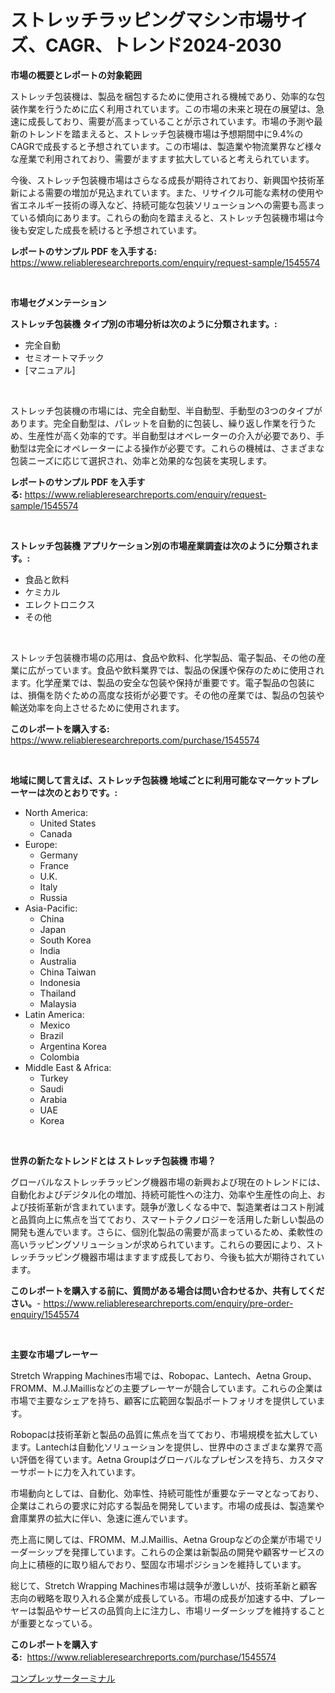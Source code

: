<p><h1>ストレッチラッピングマシン市場サイズ、CAGR、トレンド2024-2030</h1></p><p><strong>市場の概要とレポートの対象範囲</strong></p>
<p><p>ストレッチ包装機は、製品を梱包するために使用される機械であり、効率的な包装作業を行うために広く利用されています。この市場の未来と現在の展望は、急速に成長しており、需要が高まっていることが示されています。市場の予測や最新のトレンドを踏まえると、ストレッチ包装機市場は予想期間中に9.4%のCAGRで成長すると予想されています。この市場は、製造業や物流業界など様々な産業で利用されており、需要がますます拡大していると考えられています。</p><p>今後、ストレッチ包装機市場はさらなる成長が期待されており、新興国や技術革新による需要の増加が見込まれています。また、リサイクル可能な素材の使用や省エネルギー技術の導入など、持続可能な包装ソリューションへの需要も高まっている傾向にあります。これらの動向を踏まえると、ストレッチ包装機市場は今後も安定した成長を続けると予想されています。</p></p>
<p><strong>レポートのサンプル PDF を入手する:</strong> <a href="https://www.reliableresearchreports.com/enquiry/request-sample/1545574">https://www.reliableresearchreports.com/enquiry/request-sample/1545574</a></p>
<p>&nbsp;</p>
<p><strong>市場セグメンテーション</strong></p>
<p><strong>ストレッチ包装機 タイプ別の市場分析は次のように分類されます。:</strong></p>
<p><ul><li>完全自動</li><li>セミオートマチック</li><li>[マニュアル]</li></ul></p>
<p>&nbsp;</p>
<p><p>ストレッチ包装機の市場には、完全自動型、半自動型、手動型の3つのタイプがあります。完全自動型は、パレットを自動的に包装し、繰り返し作業を行うため、生産性が高く効率的です。半自動型はオペレーターの介入が必要であり、手動型は完全にオペレーターによる操作が必要です。これらの機械は、さまざまな包装ニーズに応じて選択され、効率と効果的な包装を実現します。</p></p>
<p><strong>レポートのサンプル PDF を入手する:</strong>&nbsp;<a href="https://www.reliableresearchreports.com/enquiry/request-sample/1545574">https://www.reliableresearchreports.com/enquiry/request-sample/1545574</a></p>
<p>&nbsp;</p>
<p><strong> ストレッチ包装機 アプリケーション別の市場産業調査は次のように分類されます。:</strong></p>
<p><ul><li>食品と飲料</li><li>ケミカル</li><li>エレクトロニクス</li><li>その他</li></ul></p>
<p>&nbsp;</p>
<p><p>ストレッチ包装機市場の応用は、食品や飲料、化学製品、電子製品、その他の産業に広がっています。食品や飲料業界では、製品の保護や保存のために使用されます。化学産業では、製品の安全な包装や保持が重要です。電子製品の包装には、損傷を防ぐための高度な技術が必要です。その他の産業では、製品の包装や輸送効率を向上させるために使用されます。</p></p>
<p><strong>このレポートを購入する:</strong>&nbsp; <a href="https://www.reliableresearchreports.com/purchase/1545574">https://www.reliableresearchreports.com/purchase/1545574</a></p>
<p>&nbsp;</p>
<p><strong>地域に関して言えば、ストレッチ包装機 地域ごとに利用可能なマーケットプレーヤーは次のとおりです。:</strong></p>
<p><ul>
    <li>
        North America:
        <ul>
            <li>United States</li>
            <li>Canada</li>
        </ul>
    </li>
    <li>
        Europe:
        <ul>
            <li>Germany</li>
            <li>France</li>
            <li>U.K.</li>
            <li>Italy</li>
            <li>Russia</li>
        </ul>
    </li>
    <li>
        Asia-Pacific:
        <ul>
            <li>China</li>
            <li>Japan</li>
            <li>South Korea</li>
            <li>India</li>
            <li>Australia</li>
            <li>China Taiwan</li>
            <li>Indonesia</li>
            <li>Thailand</li>
            <li>Malaysia</li>
        </ul>
    </li>
    <li>
        Latin America:
        <ul>
            <li>Mexico</li>
            <li>Brazil</li>
            <li>Argentina Korea</li>
            <li>Colombia</li>
        </ul>
    </li>
    <li>
        Middle East & Africa:
        <ul>
            <li>Turkey</li>
            <li>Saudi</li>
            <li>Arabia</li>
            <li>UAE</li>
            <li>Korea</li>
        </ul>
    </li>
    </ul></p>
<p>&nbsp;</p>
<p><strong>世界の新たなトレンドとは ストレッチ包装機 市場？</strong></p>
<p><p>グローバルなストレッチラッピング機器市場の新興および現在のトレンドには、自動化およびデジタル化の増加、持続可能性への注力、効率や生産性の向上、および技術革新が含まれています。競争が激しくなる中で、製造業者はコスト削減と品質向上に焦点を当てており、スマートテクノロジーを活用した新しい製品の開発も進んでいます。さらに、個別化製品の需要が高まっているため、柔軟性の高いラッピングソリューションが求められています。これらの要因により、ストレッチラッピング機器市場はますます成長しており、今後も拡大が期待されています。</p></p>
<p><strong>このレポートを購入する前に、質問がある場合は問い合わせるか、共有してください。</strong>- <a href="https://www.reliableresearchreports.com/enquiry/pre-order-enquiry/1545574">https://www.reliableresearchreports.com/enquiry/pre-order-enquiry/1545574</a></p>
<p>&nbsp;</p>
<p><strong>主要な市場プレーヤー</strong></p>
<p><p>Stretch Wrapping Machines市場では、Robopac、Lantech、Aetna Group、FROMM、M.J.Maillisなどの主要プレーヤーが競合しています。これらの企業は市場で主要なシェアを持ち、顧客に広範囲な製品ポートフォリオを提供しています。</p><p>Robopacは技術革新と製品の品質に焦点を当てており、市場規模を拡大しています。Lantechは自動化ソリューションを提供し、世界中のさまざまな業界で高い評価を得ています。Aetna Groupはグローバルなプレゼンスを持ち、カスタマーサポートに力を入れています。</p><p>市場動向としては、自動化、効率性、持続可能性が重要なテーマとなっており、企業はこれらの要求に対応する製品を開発しています。市場の成長は、製造業や倉庫業界の拡大に伴い、急速に進んでいます。</p><p>売上高に関しては、FROMM、M.J.Maillis、Aetna Groupなどの企業が市場でリーダーシップを発揮しています。これらの企業は新製品の開発や顧客サービスの向上に積極的に取り組んでおり、堅固な市場ポジションを維持しています。</p><p>総じて、Stretch Wrapping Machines市場は競争が激しいが、技術革新と顧客志向の戦略を取り入れる企業が成長している。市場の成長が加速する中、プレーヤーは製品やサービスの品質向上に注力し、市場リーダーシップを維持することが重要となっている。</p></p>
<p><strong>このレポートを購入する:</strong>&nbsp;&nbsp;<a href="https://www.reliableresearchreports.com/purchase/1545574">https://www.reliableresearchreports.com/purchase/1545574</a></p>
<p><p><a href="https://github.com/zoetazuur/Market-Research-Report-List-1/blob/main/682321513048.md">コンプレッサーターミナル</a></p></p>